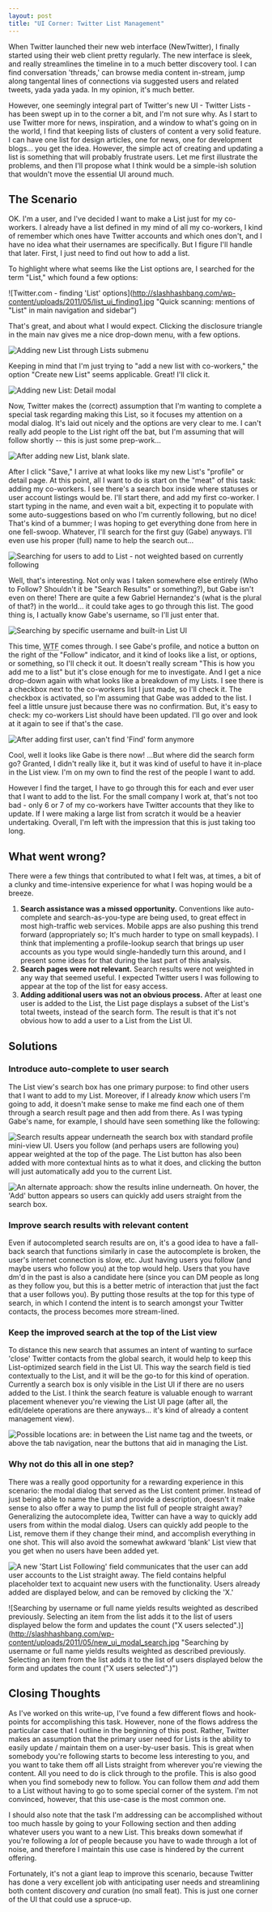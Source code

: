 ```yaml
---
layout: post
title: "UI Corner: Twitter List Management"
---
```


When Twitter launched their new web interface (NewTwitter), I finally started using their web client pretty regularly. The new interface is sleek, and really streamlines the timeline in to a much better discovery tool. I can find conversation 'threads,' can browse media content in-stream, jump along tangental lines of connections via suggested users and related tweets, yada yada yada. In my opinion, it's much better.

However, one seemingly integral part of Twitter's new UI - Twitter Lists - has been swept up in to the corner a bit, and I'm not sure why. As I start to use Twitter more for news, inspiration, and a window to what's going on in the world, I find that keeping lists of clusters of content a very solid feature. I can have one list for design articles, one for news, one for development blogs... you get the idea. However, the simple act of creating and updating a list is something that will probably frustrate users. Let me first illustrate the problems, and then I'll propose what I think would be a simple-ish solution that wouldn't move the essential UI around much.

## The Scenario
OK. I'm a user, and I've decided I want to make a List just for my co-workers. I already have a list defined in my mind of all my co-workers, I kind of remember which ones have Twitter accounts and which ones don't, and I have no idea what their usernames are specifically. But I figure I'll handle that later. First, I just need to find out how to add a list.

To highlight where what seems like the List options are, I searched for the term "List," which found a few options:

![Twitter.com - finding 'List' options](http://slashhashbang.com/wp-content/uploads/2011/05/list_ui_finding1.jpg "Quick scanning: mentions of "List" in main navigation and sidebar")

That's great, and about what I would expect. Clicking the disclosure triangle in the main nav gives me a nice drop-down menu, with a few options.

![Adding new List through Lists submenu](http://slashhashbang.com/wp-content/uploads/2011/05/list_ui_adding1.jpg "List UI entry-points")

Keeping in mind that I'm just trying to "add a new list with co-workers," the option "Create new List" seems applicable. Great! I'll click it.

![Adding new List: Detail modal](http://slashhashbang.com/wp-content/uploads/2011/05/list_ui_adding_detail1.jpg "Modal dialog for new List, with basic content fields (no way to add users yet)")

Now, Twitter makes the (correct) assumption that I'm wanting to complete a special task regarding making this List, so it focuses my attention on a modal dialog. It's laid out nicely and the options are very clear to me. I can't really add people to the List right off the bat, but I'm assuming that will follow shortly -- this is just some prep-work...

![After adding new List, blank slate.](http://slashhashbang.com/wp-content/uploads/2011/05/list_ui_blankslate1.jpg "Empty List - no users added yet (only time search box is visible)")

After I click "Save," I arrive at what looks like my new List's "profile" or detail page. At this point, all I want to do is start on the "meat" of this task: adding my co-workers. I see there's a search box inside where statuses or user account listings would be. I'll start there, and add my first co-worker. I start typing in the name, and even wait a bit, expecting it to populate with some auto-suggestions based on who I'm currently following, but no dice! That's kind of a bummer; I was hoping to get everything done from here in one fell-swoop. Whatever, I'll search for the first guy (Gabe) anyways. I'll even use his proper (full) name to help the search out...

![Searching for users to add to List - not weighted based on currently following](http://slashhashbang.com/wp-content/uploads/2011/05/list_ui_searchfail1.jpg "First search attempt yields unexpected/irrelevant results")

Well, that's interesting. Not only was I taken somewhere else entirely (Who to Follow? Shouldn't it be "Search Results" or something?), but Gabe isn't even on there! There are quite a few Gabriel Hernandez's (what is the plural of that?) in the world... it could take ages to go through this list. The good thing is, I actually know Gabe's username, so I'll just enter that.

![Searching by specific username and built-in List UI](http://slashhashbang.com/wp-content/uploads/2011/05/list_ui_addedgabe1.jpg "User profile List UI hooks (can quickly add/remove users to/from existing List)")

This time, <abbr title="Who To Follow">WTF</abbr> comes through. I see Gabe's profile, and notice a button on the right of the "Follow" indicator, and it kind of looks like a list, or options, or something, so I'll check it out. It doesn't really scream "This is how you add me to a list" but it's close enough for me to investigate. And I get a nice drop-down again with what looks like a breakdown of my Lists. I see there is a checkbox next to the co-workers list I just made, so I'll check it. The checkbox is activated, so I'm assuming that Gabe was added to the list. I feel a little unsure just because there was no confirmation. But, it's easy to check: my co-workers List should have been updated. I'll go over and look at it again to see if that's the case.

![After adding first user, can&#039;t find &#039;Find&#039; form anymore](http://slashhashbang.com/wp-content/uploads/2011/05/list_ui_cantfindform1.jpg "After at least one user added to List, search box becomes absent")

Cool, well it looks like Gabe is there now! ...But where did the search form go? Granted, I didn't really like it, but it was kind of useful to have it in-place in the List view. I'm on my own to find the rest of the people I want to add.

However I find the target, I have to go through this for each and ever user that I want to add to the list. For the small company I work at, that's not too bad - only 6 or 7 of my co-workers have Twitter accounts that they like to update. If I were making a large list from scratch it would be a heavier undertaking. Overall, I'm left with the impression that this is just taking too long.

## What went wrong?
There were a few things that contributed to what I felt was, at times, a bit of a clunky and time-intensive experience for what I was hoping would be a breeze.

1.   **Search assistance was a missed opportunity.** Conventions like auto-complete and search-as-you-type are being used, to great effect in most high-traffic web services. Mobile apps are also pushing this trend forward (appropriately so; It's much harder to type on small keypads). I think that implementing a profile-lookup search that brings up user accounts as you type would single-handedly turn this around, and I present some ideas for that during the last part of this analysis.
2.   **Search pages were not relevant.** Search results were not weighted in any way that seemed useful. I expected Twitter users I was following to appear at the top of the list for easy access.
3.   **Adding additional users was not an obvious process.** After at least one user is added to the List, the List page displays a subset of the List's total tweets, instead of the search form. The result is that it's not obvious how to add a user to a List from the List UI.

## Solutions
### Introduce auto-complete to user search
The List view's search box has one primary purpose: to find other users that I want to add to my List. Moreover, if I already _know_ which users I'm going to add, it doesn't make sense to make me find each one of them through a search result page and then add from there. As I was typing Gabe's name, for example, I should have seen something like the following:

![Search results appear underneath the search box with standard profile mini-view UI. Users you follow (and perhaps users are following you) appear weighted at the top of the page. The List button has also been added with more contextual hints as to what it does, and clicking the button will just automatically add you to the current List.](http://slashhashbang.com/wp-content/uploads/2011/05/new_ui_autocomplete.jpg "Search results appear underneath the search box with standard profile mini-view UI. Users you follow (and perhaps users are following you) appear weighted at the top of the page. The List button has also been added with more contextual hints as to what it does, and clicking the button will just automatically add you to the current List.")

![An alternate approach: show the results inline underneath. On hover, the 'Add' button appears so users can quickly add users straight from the search box.](http://slashhashbang.com/wp-content/uploads/2011/05/new_ui_autocomplete2.jpg "An alternate approach: show the results inline underneath. On hover, the 'Add' button appears so users can quickly add users straight from the search box.")

### Improve search results with relevant content
Even if autocompleted search results are on, it's a good idea to have a fall-back search that functions similarly in case the autocomplete is broken, the user's internet connection is slow, etc. Just having users you follow (and maybe users who follow you) at the top would help. Users that you have dm'd in the past is also a candidate here (since you can DM people as long as they follow you, but this is a better metric of interaction that just the fact that a user follows you). By putting those results at the top for this type of search, in which I contend the intent is to search amongst your Twitter contacts, the process becomes more stream-lined.

### Keep the improved search at the top of the List view
To distance this new search that assumes an intent of wanting to surface 'close' Twitter contacts from the global search, it would help to keep this List-optimized search field in the List UI. This way the search field is tied contextually to the List, and it will be the go-to for this kind of operation. Currently a search box is only visible in the List UI if there are no users added to the List. I think the search feature is valuable enough to warrant placement whenever you're viewing the List UI page (after all, the edit/delete operations are there anyways... it's kind of already a content management view).

![Possible locations are: in between the List name tag and the tweets, or above the tab navigation, near the buttons that aid in managing the List.](http://slashhashbang.com/wp-content/uploads/2011/05/new_ui_searchloc.jpg "Possible locations are: in between the List name tag and the tweets, or above the tab navigation, near the buttons that aid in managing the List.")

### Why not do this all in one step?
There was a really good opportunity for a rewarding experience in this scenario: the modal dialog that served as the List content primer. Instead of just being able to name the List and provide a description, doesn't it make sense to also offer a way to pump the list full of people straight away? Generalizing the autocomplete idea, Twitter can have a way to quickly add users from within the modal dialog. Users can quickly add people to the List, remove them if they change their mind, and accomplish everything in one shot. This will also avoid the somewhat awkward 'blank' List view that you get when no users have been added yet.

![A new 'Start List Following' field communicates that the user can add user accounts to the List straight away. The field contains helpful placeholder text to acquaint new users with the functionality. Users already added are displayed below, and can be removed by clicking the 'X.'](http://slashhashbang.com/wp-content/uploads/2011/05/new_ui_modal_init.jpg "A new 'Start List Following' field communicates that the user can add user accounts to the List straight away. The field contains helpful placeholder text to acquaint new users with the functionality. Users already added are displayed below, and can be removed by clicking the 'X.'")

![Searching by username or full name yields results weighted as described previously. Selecting an item from the list adds it to the list of users displayed below the form and updates the count ("X users selected".)](http://slashhashbang.com/wp-content/uploads/2011/05/new_ui_modal_search.jpg "Searching by username or full name yields results weighted as described previously. Selecting an item from the list adds it to the list of users displayed below the form and updates the count ("X users selected".)")

## Closing Thoughts
As I've worked on this write-up, I've found a few different flows and hook-points for accomplishing this task. However, none of the flows address the particular case that I outline in the beginning of this post. Rather, Twitter makes an assumption that the primary user need for Lists is the ability to easily update / maintain them on a user-by-user basis. This is great when somebody you're following starts to become less interesting to you, and you want to take them off all Lists straight from wherever you're viewing the content. All you need to do is click through to the profile. This is also good when you find somebody new to follow. You can follow them _and_ add them to a List without having to go to some special corner of the system. I'm not convinced, however, that this use-case is the most common one.

I should also note that the task I'm addressing can be accomplished without too much hassle by going to your Following section and then adding whatever users you want to a new List. This breaks down somewhat if you're following a _lot_ of people because you have to wade through a lot of noise, and therefore I maintain this use case is hindered by the current offering. 

Fortunately, it's not a giant leap to improve this scenario, because Twitter has done a very excellent job with anticipating user needs and streamlining both content discovery _and_ curation (no small feat). This is just one corner of the UI that could use a spruce-up.

